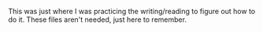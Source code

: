 This was just where I was practicing the writing/reading to figure out how to do it. These files aren't needed, just here to remember.
